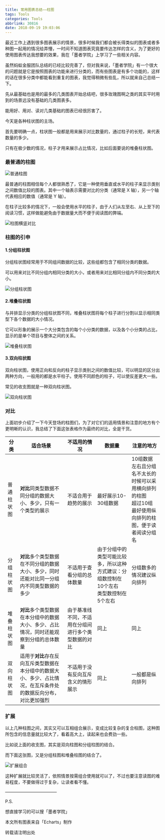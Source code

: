 ```yaml
---
title: 常用图表总结——柱图
tags: Tools
categories: Tools
abbrlink: 30816
date: 2018-09-19 19:03:06
---
```


最近工作上遇到很多图表展示的情景，很多时候我们都会被长得类似的图表或者多种图一起用的情况给弄懵，一时间不知道图表究竟要传达怎样的含义，为了更好的使用图表传达我想要的效果，我在「墨者学院」上学习了一些相关内容。

虽然蚂蚁金服团队总结的已经比较完善了，但对我来说，「墨者学院」有一个很大的问题就是它是按照图表的功能来进行分类的，而有些图表是有多个功能的，这样的话在很多分类中都能看到重复的图表，我觉得稍微有些乱，所以就来自己总结一下。

先从最基础也是用的最多的几类图表开始总结吧，很多玫瑰图啊之类的其实平时用到的场景远没有基础的几类图表多。

能用好、用对、读对几类基础的图表已经很厉害了。

今天是各种柱状图的主场。

首先要明确一点，柱状图一般都是用来展示对比数量的，通过柱子的长短，来代表数量的多少。

只有在极少数的情况，柱子才用来展示占比情况，比如后面要说的堆叠柱状图。

### 最普通的柱图

![普通柱图](https://github.com/tubbodeTang/PicBed/blob/master/bar_1.png?raw=true)

最普通的柱图相信每个人都很熟悉了，它是一种使用垂直或水平的柱子来显示类别之间数值比较的图表。其中一个轴表示需要对比的分类（通常是 X 轴），另一个轴代表相应的数值（通常是 Y 轴）。

在柱子比较多的情况下，一般会使用水平的柱子，由于人们从左至右、从上至下的阅读习惯，这样做能避免由于数据量大而不便于阅读图的弊端。

![柱图横竖对比](https://github.com/tubbodeTang/PicBed/blob/master/bar_2.png?raw=true)


### 柱图的引申

#### 1.分组柱状图

分组柱状图经常用于不同组间数据的比较，这些组都包含了相同分类的数据。

可以用来对比不同分组内相同分类的大小，或者用来对比相同分组内不同分类的大小。

![分组柱状图](https://github.com/tubbodeTang/PicBed/blob/master/bar_3.png?raw=true)


#### 2.堆叠柱状图

与并排显示分类的分组柱状图不同，堆叠柱状图将每个柱子进行分割以显示相同类型下各个数据的大小情况。

它可以形象的展示一个大分类包含的每个小分类的数据，以及各个小分类的占比，显示的是单个项目与整体之间的关系。

![堆叠柱状图](https://github.com/tubbodeTang/PicBed/blob/master/bar_4.png?raw=true)


#### 3.双向柱状图

双向柱状图，使用正向和反向的柱子显示类别之间的数值比较，可以明显的区分出两种方向，一般用的都是水平柱子。使用不同颜色的柱子，可以使反差更大一些。

常见的收支图就是一种双向柱状图。

![双向柱状图](https://github.com/tubbodeTang/PicBed/blob/master/bar_5.png?raw=true)


### 对比

上面初步介绍了一下今天登场的柱图们，为了对它们的适用情景和注意的地方有个更明晰的认识，我总结了下面这张表格作为最终的对比，全是干货。



| 分类       | 适合场景                                                     | 不适用的情况                                         | 数据量                                                       | 注意的地方                                                   |
| ---------- | ------------------------------------------------------------ | ---------------------------------------------------- | ------------------------------------------------------------ | ------------------------------------------------------------ |
| 普通柱状图 | **对比**同类型数据不同分组的数据大小、多少，只有一个类型的展示 | 不适合用于趋势的展示                                 | 最好展示10-30组数据                                          | 10组数据左右且分组名不太长的时候可以采用横向排列的柱图<br>超过10组最好使用纵向排列的柱图，便于读者阅读分组名 |
| 分组柱状图 | **对比**多个类型数据在不同分组的数据大小、多少，同时还能对比同一分组内不同类型数据的多少 | 不适用于查看分组的总体数量                           | 由于分组中的类型可能比较多，所以这种方式建议：分组数控制在10个左右<br>类型数控制在5个左右 | 分组数多的情况建议纵向排列                                   |
| 堆叠柱状图 | **对比**多个类型数据在本分组中的数据大小、多少、占比情况，同时还能观察到分组的总体数量 | 由于基准线不同，不适用在分组间进行多个类型数据的对比 | 同上                                                         | 同上                                                         |
| 双向柱状图 | 适用于**对比**存在反向互斥类型数据在本分组中的数据大小、多少、占比情况，在互斥条件处的数据反向分布，对比更加强烈 | 不适用于没有反向互斥含义的情形展示                   | 同上                                                         | 一般都是纵向排列                                             |




### 扩展

以上几种柱图之间，其实又可以互相组合展示，变成比较复杂的复合柱图，这种图所包含的信息量就比较大了，看着高大上，读起来也会费劲一些。

比如说上面的收支图，其实是双向柱图和分组柱图的结合。

而下面这张图，又是分组柱图和堆叠柱图的结合了。

![扩展组合](https://github.com/tubbodeTang/PicBed/blob/master/bar_6.png?raw=true)

这种扩展就比较灵活了，依照情景按需组合使用就可以了，不过也要注意读图的难易程度，不要做得过于复杂，让读者看不懂。

————————————

P.S.

想直接学习的可以搜「墨者学院」

本文所有图表来自「Echarts」制作

转载请注明出处
